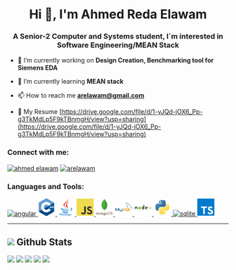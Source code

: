 <h1 align="center">Hi 👋, I'm Ahmed Reda Elawam</h1>
<h3 align="center">A Senior-2 Computer and Systems student, I`m interested in Software Engineering/MEAN Stack</h3>

- 🔭 I’m currently working on **Design Creation, Benchmarking tool for Siemens EDA**

- 🌱 I’m currently learning **MEAN stack**

- 📫 How to reach me **arelawam@gmail.com**

- 📄 My Resume [https://drive.google.com/file/d/1-yJQd-jOX6_Pp-g3TkMdLp5F9kTBnmgH/view?usp=sharing](https://drive.google.com/file/d/1-yJQd-jOX6_Pp-g3TkMdLp5F9kTBnmgH/view?usp=sharing)


<h3 align="left">Connect with me:</h3>
<p align="left">
<a href="https://www.linkedin.com/in/ahmed-elawam-86828322a" target="blank"><img align="center" src="https://raw.githubusercontent.com/rahuldkjain/github-profile-readme-generator/master/src/images/icons/Social/linked-in-alt.svg" alt="ahmed elawam" height="30" width="40" /></a>
<a href="https://codeforces.com/profile/arelawam" target="blank"><img align="center" src="https://raw.githubusercontent.com/rahuldkjain/github-profile-readme-generator/master/src/images/icons/Social/codeforces.svg" alt="arelawam" height="30" width="40" /></a>
</p>

<h3 align="left">Languages and Tools:</h3>
<p align="left"> <a href="https://angular.io" target="_blank" rel="noreferrer"> <img src="https://angular.io/assets/images/logos/angular/angular.svg" alt="angular" width="40" height="40"/> </a> <a href="https://www.w3schools.com/cpp/" target="_blank" rel="noreferrer"> <img src="https://raw.githubusercontent.com/devicons/devicon/master/icons/cplusplus/cplusplus-original.svg" alt="cplusplus" width="40" height="40"/> </a> <a href="https://www.java.com" target="_blank" rel="noreferrer"> <img src="https://raw.githubusercontent.com/devicons/devicon/master/icons/java/java-original.svg" alt="java" width="40" height="40"/> </a> <a href="https://developer.mozilla.org/en-US/docs/Web/JavaScript" target="_blank" rel="noreferrer"> <img src="https://raw.githubusercontent.com/devicons/devicon/master/icons/javascript/javascript-original.svg" alt="javascript" width="40" height="40"/> </a> <a href="https://www.mongodb.com/" target="_blank" rel="noreferrer"> <img src="https://raw.githubusercontent.com/devicons/devicon/master/icons/mongodb/mongodb-original-wordmark.svg" alt="mongodb" width="40" height="40"/> </a> <a href="https://www.mysql.com/" target="_blank" rel="noreferrer"> <img src="https://raw.githubusercontent.com/devicons/devicon/master/icons/mysql/mysql-original-wordmark.svg" alt="mysql" width="40" height="40"/> </a> <a href="https://nodejs.org" target="_blank" rel="noreferrer"> <img src="https://raw.githubusercontent.com/devicons/devicon/master/icons/nodejs/nodejs-original-wordmark.svg" alt="nodejs" width="40" height="40"/> </a> <a href="https://www.python.org" target="_blank" rel="noreferrer"> <img src="https://raw.githubusercontent.com/devicons/devicon/master/icons/python/python-original.svg" alt="python" width="40" height="40"/> </a> <a href="https://www.sqlite.org/" target="_blank" rel="noreferrer"> <img src="https://www.vectorlogo.zone/logos/sqlite/sqlite-icon.svg" alt="sqlite" width="40" height="40"/> </a> <a href="https://www.typescriptlang.org/" target="_blank" rel="noreferrer"> <img src="https://raw.githubusercontent.com/devicons/devicon/master/icons/typescript/typescript-original.svg" alt="typescript" width="40" height="40"/> </a> </p>

<hr>
<h2><img src = "https://i.pinimg.com/originals/65/c4/f4/65c4f452571be1261e9c623f7da488ac.gif" width ="35"> Github Stats </h2>

![](http://github-profile-summary-cards.vercel.app/api/cards/profile-details?username=ArEl3wam&theme=github_dark)
![](http://github-profile-summary-cards.vercel.app/api/cards/repos-per-language?username=ArEl3wam&theme=github_dark)
![](http://github-profile-summary-cards.vercel.app/api/cards/most-commit-language?username=ArEl3wam&theme=github_dark)
![](http://github-profile-summary-cards.vercel.app/api/cards/stats?username=ArEl3wam&theme=github_dark)
![](http://github-profile-summary-cards.vercel.app/api/cards/productive-time?username=ArEl3wam&theme=github_dark&utcOffset=8)


